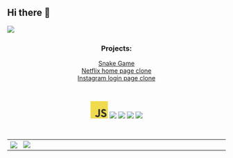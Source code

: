 ## Hi there 👋

<img src="https://raw.githubusercontent.com/gabsschrodinger/gabsschrodinger/main/gabsschrodinger.svg">

<h3 align="center">Projects:</h3>
<p align="center">
    <a href="https://snake-game-plum.vercel.app/" target="_blank">Snake Game</a><br>
    <a href="https://netflix-clone-steel-alpha.vercel.app/">Netflix home page clone</a><br>
    <a href="https://instagram-login-page.vercel.app/">Instagram login page clone</a>
</p>

<br><p align="center">
    <code><img height="40" src="https://raw.githubusercontent.com/github/explore/80688e429a7d4ef2fca1e82350fe8e3517d3494d/topics/javascript/javascript.png"></code>
    <code><img height="40" src="https://image.flaticon.com/icons/svg/226/226777.svg"></code>
    <code><img height="40" src="https://avatars0.githubusercontent.com/u/139426?s=200&v=4"></code>
    <code><img height="40" src="https://avatars0.githubusercontent.com/u/317776?s=200&v=4"></code>
    <code><img height="40" src="https://avatars1.githubusercontent.com/u/2918581?s=200&v=4"></code>
</p>

<br>
<center>
  <table>
    <tr>
        <td><img width="400px" align="center" src="https://github-readme-stats.vercel.app/api/top-langs/?username=gabsschrodinger&layout=compact&theme=tokyonight&langs_count=6"/></td>
        <td><img width="495px" align="left" src="https://github-readme-stats.vercel.app/api?username=gabsschrodinger&hide=html&layout=compact&theme=tokyonight"/></td>
    </tr>
  </table>
</center>
